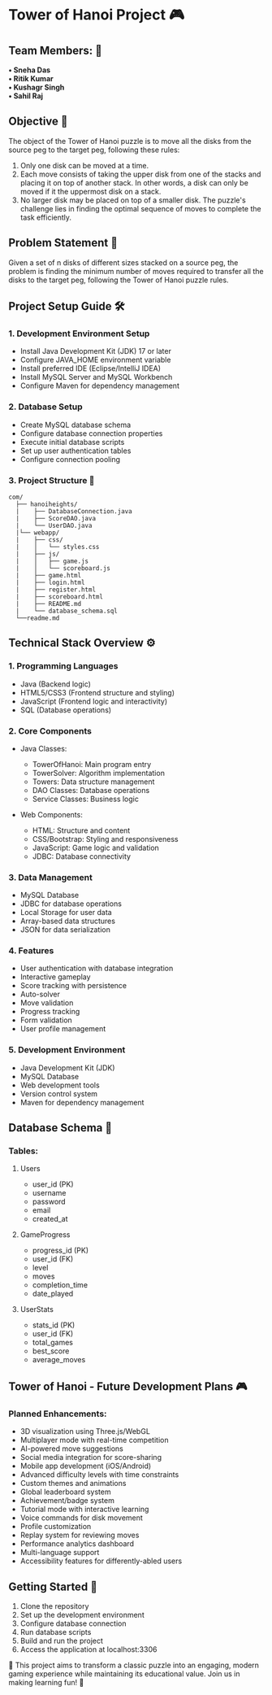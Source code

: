 # Tower of Hanoi Project 🎮

## Team Members: 🙌
**•	Sneha Das                         
•	Ritik Kumar                         
• Kushagr Singh                     
•	Sahil Raj**

## Objective 🎯
The object of the Tower of Hanoi puzzle is to move all the disks from the source peg to the target peg, following these rules:
1. Only one disk can be moved at a time.
2. Each move consists of taking the upper disk from one of the stacks and placing it on top of another stack. In other words, a disk can only be moved if it the uppermost disk on a stack.
3. No larger disk may be placed on top of a smaller disk.
The puzzle's challenge lies in finding the optimal sequence of moves to complete the task efficiently.

## Problem Statement 🤔
Given a set of n disks of different sizes stacked on a source peg, the problem is finding the minimum number of moves required to transfer all the disks to the target peg, following the Tower of Hanoi puzzle rules.

## Project Setup Guide 🛠️
### 1. Development Environment Setup
- Install Java Development Kit (JDK) 17 or later
- Configure JAVA_HOME environment variable
- Install preferred IDE (Eclipse/IntelliJ IDEA)
- Install MySQL Server and MySQL Workbench
- Configure Maven for dependency management

### 2. Database Setup
- Create MySQL database schema
- Configure database connection properties
- Execute initial database scripts
- Set up user authentication tables
- Configure connection pooling

### 3. Project Structure 📁
```
com/
  ├── hanoiheights/
  |    ├── DatabaseConnection.java
  |    ├── ScoreDAO.java
  |    └── UserDAO.java
  |└── webapp/
  |    ├── css/
  |    │   └── styles.css
  |    ├── js/
  |    │   ├── game.js
  |    │   └── scoreboard.js
  |    ├── game.html
  |    ├── login.html
  |    ├── register.html
  |    ├── scoreboard.html
  |    ├── README.md
  |    └── database_schema.sql
  └──readme.md
```

## Technical Stack Overview ⚙
### 1. Programming Languages
   - Java (Backend logic)
   - HTML5/CSS3 (Frontend structure and styling)
   - JavaScript (Frontend logic and interactivity)
   - SQL (Database operations)

### 2. Core Components
   - Java Classes:
     * TowerOfHanoi: Main program entry
     * TowerSolver: Algorithm implementation
     * Towers: Data structure management
     * DAO Classes: Database operations
     * Service Classes: Business logic
   
   - Web Components:
     * HTML: Structure and content
     * CSS/Bootstrap: Styling and responsiveness
     * JavaScript: Game logic and validation
     * JDBC: Database connectivity

### 3. Data Management
   - MySQL Database
   - JDBC for database operations
   - Local Storage for user data
   - Array-based data structures
   - JSON for data serialization

### 4. Features
   - User authentication with database integration
   - Interactive gameplay
   - Score tracking with persistence
   - Auto-solver
   - Move validation
   - Progress tracking
   - Form validation
   - User profile management

### 5. Development Environment
   - Java Development Kit (JDK)
   - MySQL Database
   - Web development tools
   - Version control system
   - Maven for dependency management

## Database Schema 💾
### Tables:
1. Users
   - user_id (PK)
   - username
   - password
   - email
   - created_at

2. GameProgress
   - progress_id (PK)
   - user_id (FK)
   - level
   - moves
   - completion_time
   - date_played

3. UserStats
   - stats_id (PK)
   - user_id (FK)
   - total_games
   - best_score
   - average_moves

## Tower of Hanoi - Future Development Plans 🎮
### Planned Enhancements:
- 3D visualization using Three.js/WebGL
- Multiplayer mode with real-time competition
- AI-powered move suggestions
- Social media integration for score-sharing
- Mobile app development (iOS/Android)
- Advanced difficulty levels with time constraints
- Custom themes and animations
- Global leaderboard system
- Achievement/badge system
- Tutorial mode with interactive learning
- Voice commands for disk movement
- Profile customization
- Replay system for reviewing moves
- Performance analytics dashboard
- Multi-language support
- Accessibility features for differently-abled users

## Getting Started 🚀
1. Clone the repository
2. Set up the development environment
3. Configure database connection
4. Run database scripts
5. Build and run the project
6. Access the application at localhost:3306

🌟 This project aims to transform a classic puzzle into an engaging, modern gaming experience while maintaining its educational value. Join us in making learning fun! 🎯
